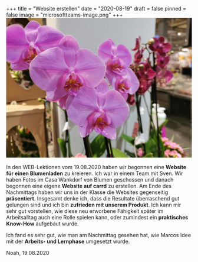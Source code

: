 +++
title = "Website erstellen"
date = "2020-08-19"
draft = false
pinned = false
image = "microsoftteams-image.png"
+++
![Blume aus dem Casa Wankdorf](microsoftteams-image.png)

In den WEB-Lektionen vom 19.08.2020 haben wir begonnen eine **Website für einen Blumenladen** zu kreieren. Ich war in einem Team mit Sven. Wir haben Fotos im Casa Wankdorf von Blumen geschossen und danach begonnen eine eigene **Website auf carrd** zu erstellen. Am Ende des Nachmittags haben wir uns in der Klasse die Websites gegenseitig **präsentiert**. Insgesamt denke ich, dass die Resultate überraschend gut gelungen sind und ich bin **zufrieden mit unserem Produkt**. Ich kann mir sehr gut vorstellen, wie diese neu erworbene Fähigkeit später im Arbeitsalltag auch eine Rolle spielen kann, oder zumindest ein **praktisches Know-How** aufgebaut wurde.

Ich fand es sehr gut, wie man am Nachmittag gesehen hat, wie Marcos Idee mit der **Arbeits- und Lernphase** umgesetzt wurde.

Noah, 19.08.2020